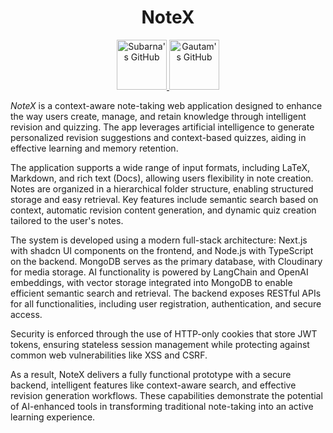 <div align="center">
  <h1>NoteX</h1>
  <p>
    <a href="https://github.com/subarnasaikia">
      <img src="https://img.shields.io/badge/Subarna-%23121011?style=for-the-badge&logo=github&logoColor=white" alt="Subarna's GitHub" width=80px>
    </a>
    <a href="https://github.com/gautam84">
      <img src="https://img.shields.io/badge/Gautam-%23121011?style=for-the-badge&logo=github&logoColor=white" alt="Gautam's GitHub" width=80px>
    </a>
  </p>
</div>


_NoteX_ is a context-aware note-taking web application designed to enhance the way users create, manage, and retain knowledge through intelligent revision and quizzing. The app leverages artificial intelligence to generate personalized revision suggestions and context-based quizzes, aiding in effective learning and memory retention.

The application supports a wide range of input formats, including LaTeX, Markdown, and rich text (Docs), allowing users flexibility in note creation. Notes are organized in a hierarchical folder structure, enabling structured storage and easy retrieval. Key features include semantic search based on context, automatic revision content generation, and dynamic quiz creation tailored to the user's notes.

The system is developed using a modern full-stack architecture: Next.js with shadcn UI components on the frontend, and Node.js with TypeScript on the backend. MongoDB serves as the primary database, with Cloudinary for media storage. AI functionality is powered by LangChain and OpenAI embeddings, with vector storage integrated into MongoDB to enable efficient semantic search and retrieval. The backend exposes RESTful APIs for all functionalities, including user registration, authentication, and secure access.

Security is enforced through the use of HTTP-only cookies that store JWT tokens, ensuring stateless session management while protecting against common web vulnerabilities like XSS and CSRF.

As a result, NoteX delivers a fully functional prototype with a secure backend, intelligent features like context-aware search, and effective revision generation workflows. These capabilities demonstrate the potential of AI-enhanced tools in transforming traditional note-taking into an active learning experience.

